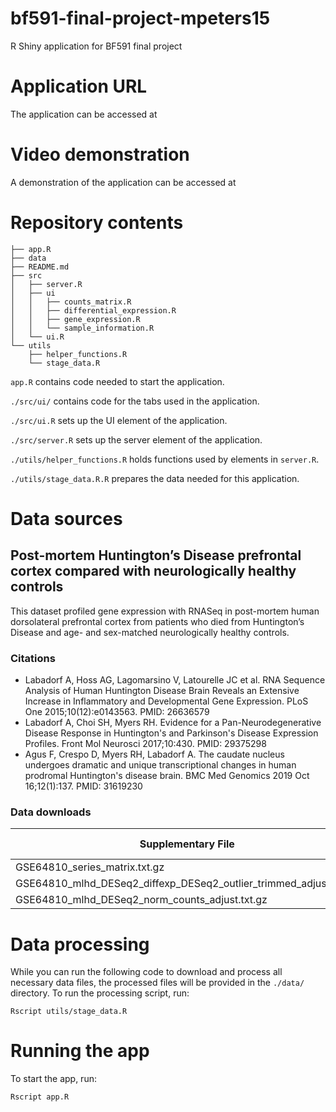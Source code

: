 # bf591-final-project-mpeters15
R Shiny application for BF591 final project

# Application URL
The application can be accessed at 

# Video demonstration
A demonstration of the application can be accessed at 

# Repository contents
```
├── app.R
├── data
├── README.md
├── src
│   ├── server.R
│   ├── ui
│   │   ├── counts_matrix.R
│   │   ├── differential_expression.R
│   │   ├── gene_expression.R
│   │   └── sample_information.R
│   └── ui.R
└── utils
    ├── helper_functions.R
    └── stage_data.R
```

`app.R` contains code needed to start the application.

`./src/ui/` contains code for the tabs used in the application.

`./src/ui.R` sets up the UI element of the application.

`./src/server.R` sets up the server element of the application.

`./utils/helper_functions.R` holds functions used by elements in `server.R`.

`./utils/stage_data.R.R` prepares the data needed for this application.


# Data sources
## Post-mortem Huntington’s Disease prefrontal cortex compared with neurologically healthy controls

This dataset profiled gene expression with RNASeq in post-mortem human dorsolateral prefrontal cortex from patients who died from Huntington’s Disease and age- and sex-matched neurologically healthy controls.

### Citations
- Labadorf A, Hoss AG, Lagomarsino V, Latourelle JC et al. RNA Sequence Analysis of Human Huntington Disease Brain Reveals an Extensive Increase in Inflammatory and Developmental Gene Expression. PLoS One 2015;10(12):e0143563. PMID: 26636579
- Labadorf A, Choi SH, Myers RH. Evidence for a Pan-Neurodegenerative Disease Response in Huntington's and Parkinson's Disease Expression Profiles. Front Mol Neurosci 2017;10:430. PMID: 29375298
- Agus F, Crespo D, Myers RH, Labadorf A. The caudate nucleus undergoes dramatic and unique transcriptional changes in human prodromal Huntington's disease brain. BMC Med Genomics 2019 Oct 16;12(1):137. PMID: 31619230

### Data downloads
| Supplementary File                                                | Download Link                                                                                                                                                |
|-------------------------------------------------------------------|--------------------------------------------------------------------------------------------------------------------------------------------------------------|
| GSE64810_series_matrix.txt.gz                                     | [(ftp)](https://ftp.ncbi.nlm.nih.gov/geo/series/GSE64nnn/GSE64810/matrix/GSE64810_series_matrix.txt.gz)                                                               |
| GSE64810_mlhd_DESeq2_diffexp_DESeq2_outlier_trimmed_adjust.txt.gz | [(ftp)](https://ftp.ncbi.nlm.nih.gov/geo/series/GSE64nnn/GSE64810/suppl/GSE64810_mlhd_DESeq2_norm_counts_adjust.txt.gz) |
| GSE64810_mlhd_DESeq2_norm_counts_adjust.txt.gz                    | [(ftp)](https://ftp.ncbi.nlm.nih.gov/geo/series/GSE64nnn/GSE64810/suppl/GSE64810_mlhd_DESeq2_diffexp_DESeq2_outlier_trimmed_adjust.txt.gz)                        |

# Data processing
While you can run the following code to download and process all necessary data files, the processed files will be provided in the `./data/` directory.
To run the processing script, run:
```
Rscript utils/stage_data.R
```

# Running the app
To start the app, run:
```
Rscript app.R
```
